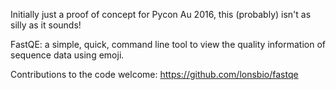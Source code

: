 Initially just a proof of concept for Pycon Au 2016, this (probably) isn't as silly as it sounds!

FastQE: a simple, quick, command line tool to view the quality information of sequence data using emoji. 

Contributions to the code welcome:
https://github.com/lonsbio/fastqe